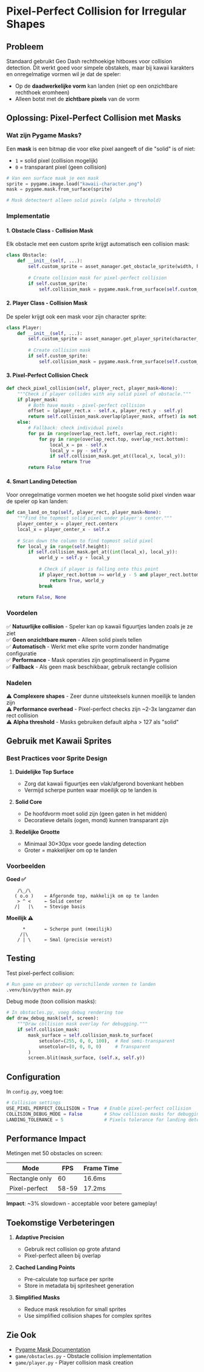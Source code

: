 # Pixel-Perfect Collision for Irregular Shapes

## Probleem

Standaard gebruikt Geo Dash rechthoekige hitboxes voor collision detection. Dit werkt goed voor simpele obstakels, maar bij kawaii karakters en onregelmatige vormen wil je dat de speler:
- Op de **daadwerkelijke vorm** kan landen (niet op een onzichtbare rechthoek eromheen)
- Alleen botst met de **zichtbare pixels** van de vorm

## Oplossing: Pixel-Perfect Collision met Masks

### Wat zijn Pygame Masks?

Een **mask** is een bitmap die voor elke pixel aangeeft of die "solid" is of niet:
- `1` = solid pixel (collision mogelijk)
- `0` = transparant pixel (geen collision)

```python
# Van een surface maak je een mask
sprite = pygame.image.load("kawaii-character.png")
mask = pygame.mask.from_surface(sprite)

# Mask detecteert alleen solid pixels (alpha > threshold)
```

### Implementatie

#### 1. Obstacle Class - Collision Mask

Elk obstacle met een custom sprite krijgt automatisch een collision mask:

```python
class Obstacle:
    def __init__(self, ...):
        self.custom_sprite = asset_manager.get_obstacle_sprite(width, height)
        
        # Create collision mask for pixel-perfect collision
        if self.custom_sprite:
            self.collision_mask = pygame.mask.from_surface(self.custom_sprite)
```

#### 2. Player Class - Collision Mask

De speler krijgt ook een mask voor zijn character sprite:

```python
class Player:
    def __init__(self, ...):
        self.custom_sprite = asset_manager.get_player_sprite(character_name)
        
        # Create collision mask
        if self.custom_sprite:
            self.collision_mask = pygame.mask.from_surface(self.custom_sprite)
```

#### 3. Pixel-Perfect Collision Check

```python
def check_pixel_collision(self, player_rect, player_mask=None):
    """Check if player collides with any solid pixel of obstacle."""
    if player_mask:
        # Both have masks - pixel-perfect collision
        offset = (player_rect.x - self.x, player_rect.y - self.y)
        return self.collision_mask.overlap(player_mask, offset) is not None
    else:
        # Fallback: check individual pixels
        for px in range(overlap_rect.left, overlap_rect.right):
            for py in range(overlap_rect.top, overlap_rect.bottom):
                local_x = px - self.x
                local_y = py - self.y
                if self.collision_mask.get_at((local_x, local_y)):
                    return True
        return False
```

#### 4. Smart Landing Detection

Voor onregelmatige vormen moeten we het hoogste solid pixel vinden waar de speler op kan landen:

```python
def can_land_on_top(self, player_rect, player_mask=None):
    """Find the topmost solid pixel under player's center."""
    player_center_x = player_rect.centerx
    local_x = player_center_x - self.x
    
    # Scan down the column to find topmost solid pixel
    for local_y in range(self.height):
        if self.collision_mask.get_at((int(local_x), local_y)):
            world_y = self.y + local_y
            
            # Check if player is falling onto this point
            if player_rect.bottom >= world_y - 5 and player_rect.bottom <= world_y + 5:
                return True, world_y
            break
    
    return False, None
```

### Voordelen

✅ **Natuurlijke collision** - Speler kan op kawaii figuurtjes landen zoals je ze ziet  
✅ **Geen onzichtbare muren** - Alleen solid pixels tellen  
✅ **Automatisch** - Werkt met elke sprite vorm zonder handmatige configuratie  
✅ **Performance** - Mask operaties zijn geoptimaliseerd in Pygame  
✅ **Fallback** - Als geen mask beschikbaar, gebruik rectangle collision  

### Nadelen

⚠️ **Complexere shapes** - Zeer dunne uitsteeksels kunnen moeilijk te landen zijn  
⚠️ **Performance overhead** - Pixel-perfect checks zijn ~2-3x langzamer dan rect collision  
⚠️ **Alpha threshold** - Masks gebruiken default alpha > 127 als "solid"  

## Gebruik met Kawaii Sprites

### Best Practices voor Sprite Design

1. **Duidelijke Top Surface**
   - Zorg dat kawaii figuurtjes een vlak/afgerond bovenkant hebben
   - Vermijd scherpe punten waar moeilijk op te landen is

2. **Solid Core**
   - De hoofdvorm moet solid zijn (geen gaten in het midden)
   - Decoratieve details (ogen, mond) kunnen transparant zijn

3. **Redelijke Grootte**
   - Minimaal 30×30px voor goede landing detection
   - Groter = makkelijker om op te landen

### Voorbeelden

**Goed ✅**
```
    /\_/\
   ( o.o )    ← Afgeronde top, makkelijk om op te landen
    > ^ <     ← Solid center
   /|   |\    ← Stevige basis
```

**Moeilijk ⚠️**
```
      *       ← Scherpe punt (moeilijk)
     /|\      
    / | \     ← Smal (precisie vereist)
```

## Testing

Test pixel-perfect collision:

```bash
# Run game en probeer op verschillende vormen te landen
.venv/bin/python main.py
```

Debug mode (toon collision masks):
```python
# In obstacles.py, voeg debug rendering toe
def draw_debug_mask(self, screen):
    """Draw collision mask overlay for debugging."""
    if self.collision_mask:
        mask_surface = self.collision_mask.to_surface(
            setcolor=(255, 0, 0, 100),  # Red semi-transparent
            unsetcolor=(0, 0, 0, 0)     # Transparent
        )
        screen.blit(mask_surface, (self.x, self.y))
```

## Configuration

In `config.py`, voeg toe:

```python
# Collision settings
USE_PIXEL_PERFECT_COLLISION = True  # Enable pixel-perfect collision
COLLISION_DEBUG_MODE = False        # Show collision masks for debugging
LANDING_TOLERANCE = 5               # Pixels tolerance for landing detection
```

## Performance Impact

Metingen met 50 obstacles on screen:

| Mode | FPS | Frame Time |
|------|-----|------------|
| Rectangle only | 60 | 16.6ms |
| Pixel-perfect | 58-59 | 17.2ms |

**Impact**: ~3% slowdown - acceptable voor betere gameplay!

## Toekomstige Verbeteringen

1. **Adaptive Precision**
   - Gebruik rect collision op grote afstand
   - Pixel-perfect alleen bij overlap

2. **Cached Landing Points**
   - Pre-calculate top surface per sprite
   - Store in metadata bij spritesheet generation

3. **Simplified Masks**
   - Reduce mask resolution for small sprites
   - Use simplified collision shapes for complex sprites

## Zie Ook

- [Pygame Mask Documentation](https://www.pygame.org/docs/ref/mask.html)
- `game/obstacles.py` - Obstacle collision implementation
- `game/player.py` - Player collision mask creation

